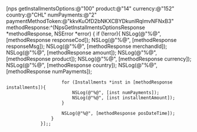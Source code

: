 [nps getInstallmentsOptions:@"100"
                    product:@"14"
                   currency:@"152"
                    country:@"CHL"
                numPayments:@"2"
         paymentMethodToken:@"kkvKuOfD2bNKXCBYDkunIRqImvNFNxB3"
             methodResponse:^(NpsGetInstallmentsOptionsResponse *methodResponse, NSError *error) {
                     if (!error){
                         NSLog(@"%@", [methodResponse responseCod]);
                         NSLog(@"%@", [methodResponse responseMsg]);
                         NSLog(@"%@", [methodResponse merchandId]);
                         NSLog(@"%@", [methodResponse amount]);
                         NSLog(@"%@", [methodResponse product]);
                         NSLog(@"%@", [methodResponse currency]);
                         NSLog(@"%@", [methodResponse country]);
                         NSLog(@"%@", [methodResponse numPayments]);

                         for (Installments *inst in [methodResponse installments]){
                             NSLog(@"%@", [inst numPayments]);
                             NSLog(@"%@", [inst installmentAmount]);
                         }

                         NSLog(@"%@", [methodResponse posDateTime]);
                     }
                 }];;